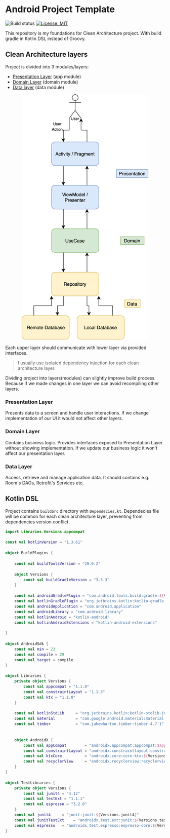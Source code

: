# Android Project Template
![Build status](https://img.shields.io/github/workflow/status/AdrianKuta/Android-Project-Template/Android%20CI?style=plastic)
[![License: MIT](https://img.shields.io/badge/License-MIT-blue.svg)](https://github.com/AdrianKuta/Design-Patterns-Kotlin/blob/master/LICENSE)

This repository is my foundations for Clean Architecture project.
With build gradle in Kotlin DSL instead of Groovy.

## Clean Architecture layers

Project is divided into 3 modules/layers:
- [Presentation Layer](#presentation-layer) (app module)
- [Domain Layer](#domain-layer) (domain module)
- [Data layer](#data-layer) (data module)

<p align="center">
<img src="https://github.com/AdrianKuta/Android-Project-Template/blob/master/readme/Clean%20Architecture.png" width=400>
</p>

Each upper layer should communicate with lower layer via provided interfaces.

> I usually use isolated dependency injection for each clean architecture layer.

Dividing project into layers(modules) can slightly improve build process. Because if we made changes in one layer we can avoid recompiling other layers.

### Presentation Layer

Presents data to a screen and handle user interactions. If we change implementation of our UI it would not affect other layers.

### Domain Layer

Contains business logic. Provides interfaces exposed to Presentation Layer without showing implementation. If we update our business logic it won't affect our presentation layer.

### Data Layer

Access, retrieve and manage application data. It should contains e.g. Room's DAOs, Retrofit's Services etc.

## Kotlin DSL

Project contains `buildSrc` directory with `Dependecies.kt`. Dependecies file will be common for each clean architecture layer, preventing from dependencies version conflict. 
 


```kotlin
import Libraries.Versions.appcompat

const val kotlinVersion = "1.3.61"

object BuildPlugins {

    const val buildToolsVersion = "29.0.2"

    object Versions {
        const val buildGradleVersion = "3.5.3"
    }

    const val androidGradlePlugin = "com.android.tools.build:gradle:${Versions.buildGradleVersion}"
    const val kotlinGradlePlugin = "org.jetbrains.kotlin:kotlin-gradle-plugin:$kotlinVersion"
    const val androidApplication = "com.android.application"
    const val androidLibrary = "com.android.library"
    const val kotlinAndroid = "kotlin-android"
    const val kotlinAndroidExtensions = "kotlin-android-extensions"

}

object AndroidSdk {
    const val min = 23
    const val compile = 29
    const val target = compile
}

object Libraries {
    private object Versions {
        const val appcompat = "1.1.0"
        const val constraintLayout = "1.1.3"
        const val ktx = "1.1.0"
    }

    const val kotlinStdLib     = "org.jetbrains.kotlin:kotlin-stdlib-jdk8:$kotlinVersion"
    const val material         = "com.google.android.material:material:1.0.0"
    const val timber           = "com.jakewharton.timber:timber:4.7.1"


    object AndroidX {
        const val appCompat        = "androidx.appcompat:appcompat:$appcompat"
        const val constraintLayout = "androidx.constraintlayout:constraintlayout:${Versions.constraintLayout}"
        const val ktxCore          = "androidx.core:core-ktx:${Versions.ktx}"
        const val recyclerView     = "androidx.recyclerview:recyclerview:1.1.0"
    }
}

object TestLibraries {
    private object Versions {
        const val junit4 = "4.12"
        const val testExt = "1.1.1"
        const val espresso = "3.2.0"
    }
    const val junit4     = "junit:junit:${Versions.junit4}"
    const val junitTestExt    = "androidx.test.ext:junit:${Versions.testExt}"
    const val espresso   = "androidx.test.espresso:espresso-core:${Versions.espresso}"
}
```
